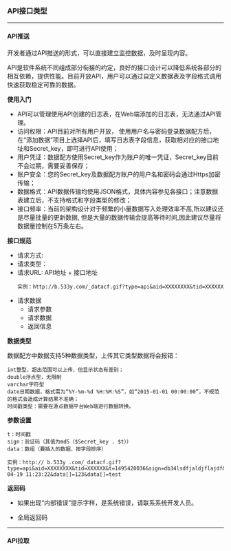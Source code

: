 ### **API接口类型**

---

#### **API推送**

开发者通过API推送的形式，可以直接建立监控数据，及时呈现内容。

API是软件系统不同组成部分衔接的约定，良好的接口设计可以降低系统各部分的相互依赖，提供性能。目前开放API，用户可以通过自定义数据表及字段格式调用快速获取稳定可靠的数据。

**使用入门**

* API可以管理使用API创建的日志表，在Web端添加的日志表，无法通过API管理。
* 访问权限：API目前对所有用户开放， 使用用户名与密码登录数据配方后，在“添加数据”项目上选择API后，填写日志表字段信息，获取相对应的接口地址和Secret\_key，即可进行API使用；
* 用户凭证：数据配方使用Secret\_key作为账户的唯一凭证，Secret\_key目前不会过期，需要妥善保存；
* 账户安全：您的Secret\_key及数据配方账户的用户名和密码会通过Https加密传输；
* 数据格式：API数据传输均使用JSON格式，具体内容参见各接口；注意数据表建立后，不支持格式和字段类型的修改；
* 接口频率：当前的架构设计对于频繁的小量数据写入处理效率不高,所以建议还是尽量批量的更新数据, 但是大量的数据传输会提高等待时间,因此建议尽量将数据量控制在5万条左右。

**接口规范**

* 请求方式:
* 请求类型：
* 请求URL: API地址 + 接口地址
  ```
  实例：http://b.533y.com/_datacf.gif?type=api&aid=XXXXXXXX&tid=XXXXXX​
  ```
* 请求数据
  * 请求参数
  * 请求数据
  * 返回信息

**数据类型**

数据配方中数据支持5种数据类型，上传其它类型数据将会报错：

```
int整型，超出范围可以上传，但显示状态有差别；
double浮点型，无限制
varchar字符型
date日期数据，格式需为“%Y-%m-%d %H:%M:%S”，如“2015-01-01 00:00:00”，不规范的格式会造成计算结果不准确；
时间戳类型：需要在源点数据平台Web端进行数据转换。
```

**参数设置**

```
t：时间戳
sign：验证码（其值为md5（$Secret_key . $t））
data：数组（要插入的数据，按字段排序）
```

```
实例：http:// b.533y .com/_datacf.gif?type=api&aid=XXXXXXXX&tid=XXXXXX&t=1495420036&sign=db34lsdfjaldjflajdf&data[]=2017-04-19 11:23:22&data[]=123&data[]=test
```

**返回码**

* 如果出现“内部错误”提示字样，是系统错误，请联系系统开发人员。

* 全局返回码

---

#### **API拉取**





